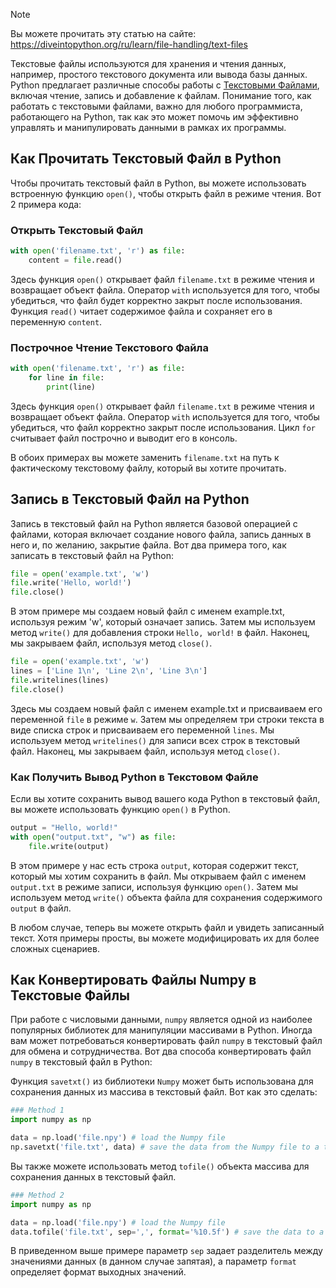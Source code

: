 > [!NOTE]
> Вы можете прочитать эту статью на сайте: https://diveintopython.org/ru/learn/file-handling/text-files

Текстовые файлы используются для хранения и чтения данных, например, простого текстового документа или вывода базы данных. Python предлагает различные способы работы с [Текстовыми Файлами](https://en.wikipedia.org/wiki/Text_file), включая чтение, запись и добавление к файлам. Понимание того, как работать с текстовыми файлами, важно для любого программиста, работающего на Python, так как это может помочь им эффективно управлять и манипулировать данными в рамках их программы.

## Как Прочитать Текстовый Файл в Python

Чтобы прочитать текстовый файл в Python, вы можете использовать встроенную функцию `open()`, чтобы открыть файл в режиме чтения. Вот 2 примера кода:

### Открыть Текстовый Файл

```python
with open('filename.txt', 'r') as file:
    content = file.read()
```

Здесь функция `open()` открывает файл `filename.txt` в режиме чтения и возвращает объект файла. Оператор `with` используется для того, чтобы убедиться, что файл будет корректно закрыт после использования. Функция `read()` читает содержимое файла и сохраняет его в переменную `content`.

### Построчное Чтение Текстового Файла

```python
with open('filename.txt', 'r') as file:
    for line in file:
        print(line)
```

Здесь функция `open()` открывает файл `filename.txt` в режиме чтения и возвращает объект файла. Оператор `with` используется для того, чтобы убедиться, что файл корректно закрыт после использования. Цикл `for` считывает файл построчно и выводит его в консоль.

В обоих примерах вы можете заменить `filename.txt` на путь к фактическому текстовому файлу, который вы хотите прочитать.

## Запись в Текстовый Файл на Python

Запись в текстовый файл на Python является базовой операцией с файлами, которая включает создание нового файла, запись данных в него и, по желанию, закрытие файла. Вот два примера того, как записать в текстовый файл на Python:

```python
file = open('example.txt', 'w')
file.write('Hello, world!')
file.close()
```

В этом примере мы создаем новый файл с именем example.txt, используя режим 'w', который означает запись. Затем мы используем метод `write()` для добавления строки `Hello, world!` в файл. Наконец, мы закрываем файл, используя метод `close()`.

```python
file = open('example.txt', 'w')
lines = ['Line 1\n', 'Line 2\n', 'Line 3\n']
file.writelines(lines)
file.close()
```

Здесь мы создаем новый файл с именем example.txt и присваиваем его переменной `file` в режиме `w`. Затем мы определяем три строки текста в виде списка строк и присваиваем его переменной `lines`. Мы используем метод `writelines()` для записи всех строк в текстовый файл. Наконец, мы закрываем файл, используя метод `close()`.

### Как Получить Вывод Python в Текстовом Файле  

Если вы хотите сохранить вывод вашего кода Python в текстовый файл, вы можете использовать функцию `open()` в Python.

```python
output = "Hello, world!"
with open("output.txt", "w") as file:
    file.write(output)
```

В этом примере у нас есть строка `output`, которая содержит текст, который мы хотим сохранить в файл. Мы открываем файл с именем `output.txt` в режиме записи, используя функцию `open()`. Затем мы используем метод `write()` объекта файла для сохранения содержимого `output` в файл.

В любом случае, теперь вы можете открыть файл и увидеть записанный текст. Хотя примеры просты, вы можете модифицировать их для более сложных сценариев.

## Как Конвертировать Файлы Numpy в Текстовые Файлы

При работе с числовыми данными, `numpy` является одной из наиболее популярных библиотек для манипуляции массивами в Python. Иногда вам может потребоваться конвертировать файл `numpy` в текстовый файл для обмена и сотрудничества. Вот два способа конвертировать файл `numpy` в текстовый файл в Python:

Функция `savetxt()` из библиотеки `Numpy` может быть использована для сохранения данных из массива в текстовый файл. Вот как это сделать:

```python
### Method 1
import numpy as np

data = np.load('file.npy') # load the Numpy file
np.savetxt('file.txt', data) # save the data from the Numpy file to a text file
```

Вы также можете использовать метод `tofile()` объекта массива для сохранения данных в текстовый файл.

```python
### Method 2
import numpy as np

data = np.load('file.npy') # load the Numpy file
data.tofile('file.txt', sep=',', format='%10.5f') # save the data to a text file
```

В приведенном выше примере параметр `sep` задает разделитель между значениями данных (в данном случае запятая), а параметр `format` определяет формат выходных значений.

